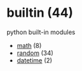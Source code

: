# builtin (44)
python built-in modules

+ [math](math/README.md) (8)
+ [random](random/README.md) (34)
+ [datetime](datetime/README.md) (2)
